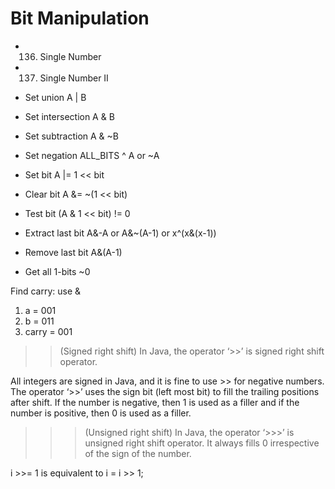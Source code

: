 # Bit Manipulation
* 136. Single Number
* 137. Single Number II

* Set union A | B
* Set intersection A & B
* Set subtraction A & ~B
* Set negation ALL_BITS ^ A or ~A
* Set bit A |= 1 << bit
* Clear bit A &= ~(1 << bit)
* Test bit (A & 1 << bit) != 0
* Extract last bit A&-A or A&~(A-1) or x^(x&(x-1))
* Remove last bit A&(A-1)
* Get all 1-bits ~0

Find carry: use &
1. a =      001
2. b =      011
3. carry =  001 


>> (Signed right shift) In Java, the operator ‘>>’ is signed right shift operator. 

All integers are signed in Java, and it is fine to use >> for negative numbers. The operator ‘>>’ uses the sign bit (left most bit) to fill the trailing positions after shift. If the number is negative, then 1 is used as a filler and if the number is positive, then 0 is used as a filler.

>>> (Unsigned right shift) In Java, the operator ‘>>>’ is unsigned right shift operator. It always fills 0 irrespective of the sign of the number.

i >>= 1 is equivalent to i = i >> 1;

